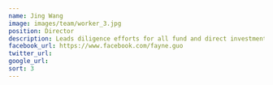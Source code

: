 ```yaml
---
name: Jing Wang
image: images/team/worker_3.jpg
position: Director
description: Leads diligence efforts for all fund and direct investments.  She worked previously with  Mousse Partners, a family office with extensive holdings in China, where she was responsible for fund manager diligence and direct co-investments, and Avenue Capital Asia, where she was involved in analyzing non-performing assets. Earned a BA in Business English from the University of Geosciences and an MSc in Marketing from the University of Loughborough (UK).   
facebook_url: https://www.facebook.com/fayne.guo
twitter_url:
google_url:
sort: 3
---
```


